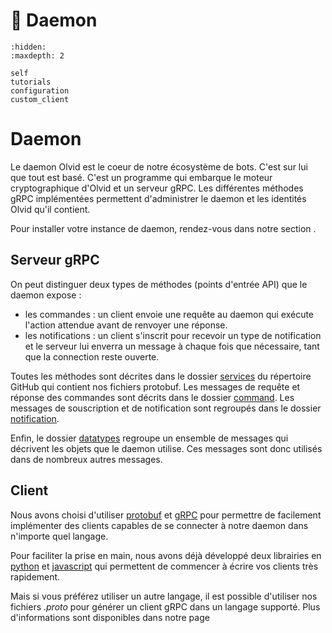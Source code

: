 # 👹 Daemon

```{toctree}
:hidden:
:maxdepth: 2

self
tutorials
configuration
custom_client
```

# Daemon
Le daemon Olvid est le coeur de notre écosystème de bots. C'est sur lui que tout est basé.
C'est un programme qui embarque le moteur cryptographique d'Olvid et un serveur gRPC.
Les différentes méthodes gRPC implémentées permettent d'administrer le daemon et les identités Olvid qu'il contient.

Pour installer votre instance de daemon, rendez-vous dans notre section [](/index).

## Serveur gRPC

On peut distinguer deux types de méthodes (points d'entrée API) que le daemon expose :
- les commandes : un client envoie une requête au daemon qui exécute l'action attendue avant de renvoyer une réponse.
- les notifications : un client s'inscrit pour recevoir un type de notification et le serveur lui enverra un message à chaque fois que nécessaire, tant que la connection reste ouverte.

Toutes les méthodes sont décrites dans le dossier [services](https://github.com/olvid-io/Olvid-Bot-Protobuf/tree/main/olvid/daemon/services/v1) du répertoire GitHub qui contient nos fichiers protobuf.
Les messages de requête et réponse des commandes sont décrits dans le dossier [command](https://github.com/olvid-io/Olvid-Bot-Protobuf/tree/main/olvid/daemon/command/v1).
Les messages de souscription et de notification sont regroupés dans le dossier [notification](https://github.com/olvid-io/Olvid-Bot-Protobuf/tree/main/olvid/daemon/notification/v1).

Enfin, le dossier [datatypes](https://github.com/olvid-io/Olvid-Bot-Protobuf/tree/main/olvid/daemon/datatypes/v1) regroupe un ensemble de messages qui décrivent les objets que le daemon utilise.
Ces messages sont donc utilisés dans de nombreux autres messages.

## Client

Nous avons choisi d'utiliser [protobuf](https://protobuf.dev/) et [gRPC](https://grpc.io/) pour permettre de facilement implémenter des clients capables de se connecter à notre daemon dans n'importe quel langage.

Pour faciliter la prise en main, nous avons déjà développé deux librairies en [python](/python/python) et [javascript](/js/js) qui permettent de commencer à écrire vos clients très rapidement.

Mais si vous préférez utiliser un autre langage, il est possible d'utiliser nos fichiers *.proto* pour générer un client gRPC dans un langage supporté.
Plus d'informations sont disponibles dans notre page [](/daemon/custom_client)
